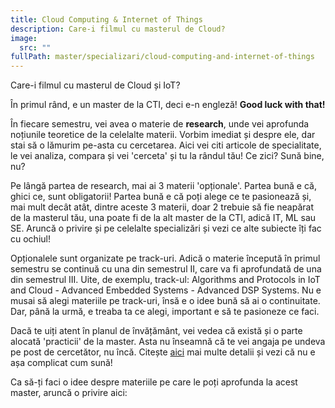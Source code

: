 ```yaml
---
title: Cloud Computing & Internet of Things
description: Care-i filmul cu masterul de Cloud?
image:
  src: ""
fullPath: master/specializari/cloud-computing-and-internet-of-things
---
```

Care-i filmul cu masterul de Cloud și IoT?

În primul rând, e un master de la CTI, deci e-n engleză! **Good luck with that!**

În fiecare semestru, vei avea o materie de **research**, unde vei aprofunda noțiunile teoretice de la celelalte materii. Vorbim imediat și despre ele, dar stai să o lămurim pe-asta cu cercetarea. Aici vei citi articole de specialitate, le vei analiza, compara și vei 'cerceta' și tu la rândul tău! Ce zici? Sună bine, nu? 

Pe lângă partea de research, mai ai 3 materii 'opționale'. Partea bună e că, ghici ce, sunt obligatorii! Partea bună e că poți alege ce te pasionează și, mai mult decât atât, dintre aceste 3 materii, doar 2 trebuie să fie neapărat de la masterul tău, una poate fi de la alt master de la CTI, adică IT, ML sau SE. Aruncă o privire și pe celelalte specializări și vezi ce alte subiecte îți fac cu ochiul!

Opționalele sunt organizate pe track-uri. Adică o materie începută în primul semestru se continuă cu una din semestrul II, care va fi aprofundată de una din semestrul III. Uite, de exemplu, track-ul: Algorithms and Protocols in IoT and Cloud - Advanced Embedded Systems - Advanced DSP Systems. Nu e musai să alegi materiile pe track-uri, însă e o idee bună să ai o continuitate. Dar, până la urmă, e treaba ta ce alegi, important e să te pasioneze ce faci. 

Dacă te uiți atent în planul de învățământ, vei vedea că există și o parte alocată 'practicii' de la master. Asta nu înseamnă că te vei angaja pe undeva pe post de cercetător, nu încă. Citește [aici](https://ac.upt.ro/practica-master/) mai multe detalii și vezi că nu e așa complicat cum sună!

Ca să-ți faci o idee despre materiile pe care le poți aprofunda la acest master, aruncă o privire aici:

<Fig src="/uploads/cciot.png" alt="Wordcloud cu subiectele abordate la masterul de Cloud și IoT" caption="Wordcloud cu subiectele abordate la masterul de Cloud și IoT"></Fig>
